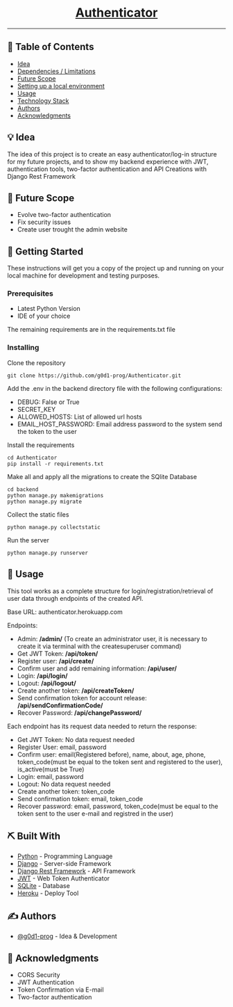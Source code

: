 <p align="center">
  <a href="" rel="noopener">
    <h1 align="center">Authenticator</h1>
  </a>
</p>

---

## 📝 Table of Contents

- [Idea](#idea)
- [Dependencies / Limitations](#limitations)
- [Future Scope](#future_scope)
- [Setting up a local environment](#getting_started)
- [Usage](#usage)
- [Technology Stack](#tech_stack)
- [Authors](#authors)
- [Acknowledgments](#acknowledgments)

## 💡 Idea <a name = "idea"></a>

The idea of this project is to create an easy authenticator/log-in structure for my future projects, and to show my backend experience with JWT, authentication tools, two-factor authentication and API Creations with Django Rest Framework

## 🚀 Future Scope <a name = "future_scope"></a>

- Evolve two-factor authentication
- Fix security issues
- Create user trought the admin website

## 🏁 Getting Started <a name = "getting_started"></a>

These instructions will get you a copy of the project up and running on your local machine for development
and testing purposes.

### Prerequisites

- Latest Python Version
- IDE of your choice

The remaining requirements are in the requirements.txt file

### Installing

Clone the repository
```
git clone https://github.com/g0d1-prog/Authenticator.git
```

Add the .env in the backend directory file with the following configurations:

- DEBUG: False or True
- SECRET_KEY
- ALLOWED_HOSTS: List of allowed url hosts
- EMAIL_HOST_PASSWORD: Email address password to the system send the token to the user

Install the requirements
```
cd Authenticator
pip install -r requirements.txt
```

Make all and apply all the migrations to create the SQlite Database
```
cd backend
python manage.py makemigrations
python manage.py migrate
```

Collect the static files
```
python manage.py collectstatic
```

Run the server
```
python manage.py runserver
```

## 🎈 Usage <a name="usage"></a>

This tool works as a complete structure for login/registration/retrieval of user data through endpoints of the created API.

Base URL: authenticator.herokuapp.com

Endpoints:

- Admin: **/admin/** (To create an administrator user, it is necessary to create it via terminal with the createsuperuser command)
- Get JWT Token: **/api/token/**
- Register user: **/api/create/**
- Confirm user and add remaining information:
**/api/user/**
- Login: **/api/login/**
- Logout: **/api/logout/**
- Create another token: **/api/createToken/**
- Send confirmation token for account release: **/api/sendConfirmationCode/**
- Recover Password: **/api/changePassword/**

Each endpoint has its request data needed to return the response:

- Get JWT Token: No data request needed
- Register User: email, password
- Confirm user: email(Registered before), name, about, age, phone, token_code(must be equal to the token sent and registered to the user), is_active(must be True)
- Login: email, password
- Logout: No data request needed
- Create another token: token_code
- Send confirmation token: email, token_code
- Recover password: email, password, token_code(must be equal to the token sent to the user e-mail and registred in the user)

## ⛏️ Built With <a name = "tech_stack"></a>

- [Python](https://www.python.org/) - Programming Language
- [Django](https://www.djangoproject.com/) - Server-side Framework
- [Django Rest Framework](https://www.django-rest-framework.org/) - API Framework
- [JWT](https://jwt.io/) - Web Token Authenticator
- [SQLite](https://www.sqlite.org/index.html) - Database
- [Heroku](https://www.heroku.com/) - Deploy Tool

## ✍️ Authors <a name = "authors"></a>

- [@g0d1-prog](https://github.com/g0d1-prog) - Idea & Development

## 🎉 Acknowledgments <a name = "acknowledgments"></a>

- CORS Security
- JWT Authentication
- Token Confirmation via E-mail
- Two-factor authentication